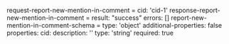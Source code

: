 request-report-new-mention-in-comment =
  cid: 'cid-1'
response-report-new-mention-in-comment =
  result: "success"
  errors: []
report-new-mention-in-comment-schema =
  type: 'object'
  additional-properties: false
  properties:
    cid:
      description: ''
      type: 'string'
      required: true
